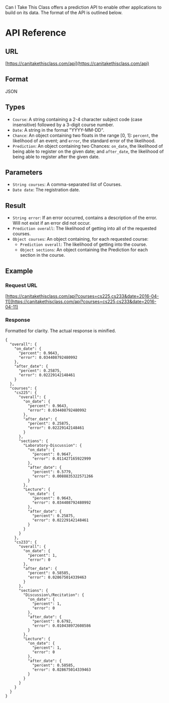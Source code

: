 Can I Take This Class offers a prediction API to enable other applications to build on its data. The format of the API is outlined below.

# API Reference

## URL

[https://canitakethisclass.com/api](https://canitakethisclass.com/api)

## Format

JSON

## Types
* `Course`: A string containing a 2-4 character subject code (case insensitive) followed by a 3-digit course number.
* `Date`: A string in the format "YYYY-MM-DD".
* `Chance`: An object containing two floats in the range [0, 1]: `percent`, the likelihood of an event; and `error`, the standard error of the likelihood.
* `Prediction`: An object containing two Chances: `on_date`, the likelihood of being able to register on the given date; and `after_date`, the likelihood of being able to register after the given date.

## Parameters
* `String courses`: A comma-separated list of Courses.
* `Date date`: The registration date.

## Result
* `String error`: If an error occurred, contains a description of the error. Will not exist if an error did not occur.
* `Prediction overall`: The likelihood of getting into all of the requested courses.
* `Object courses`: An object containing, for each requested course:
    - `Prediction overall`: The likelihood of getting into the course.
    - `Object sections`: An object containing the Prediction for each section in the course.

## Example

### Request URL

[https://canitakethisclass.com/api?courses=cs225,cs233&date=2016-04-11](https://canitakethisclass.com/api?courses=cs225,cs233&date=2016-04-11)

### Response

Formatted for clarity. The actual response is minified.

    {
      "overall": {
        "on_date": {
          "percent": 0.9643,
          "error": 0.034408792480992
        },
        "after_date": {
          "percent": 0.25875,
          "error": 0.02229142148461
        }
      },
      "courses": {
        "cs225": {
          "overall": {
            "on_date": {
              "percent": 0.9643,
              "error": 0.034408792480992
            },
            "after_date": {
              "percent": 0.25875,
              "error": 0.02229142148461
            }
          },
          "sections": {
            "Laboratory-Discussion": {
              "on_date": {
                "percent": 0.9647,
                "error": 0.011427165922999
              },
              "after_date": {
                "percent": 0.5779,
                "error": 0.0088835322571266
              }
            },
            "Lecture": {
              "on_date": {
                "percent": 0.9643,
                "error": 0.034408792480992
              },
              "after_date": {
                "percent": 0.25875,
                "error": 0.02229142148461
              }
            }
          }
        },
        "cs233": {
          "overall": {
            "on_date": {
              "percent": 1,
              "error": 0
            },
            "after_date": {
              "percent": 0.58585,
              "error": 0.028675014339463
            }
          },
          "sections": {
            "Discussion\/Recitation": {
              "on_date": {
                "percent": 1,
                "error": 0
              },
              "after_date": {
                "percent": 0.6792,
                "error": 0.010438972608586
              }
            },
            "Lecture": {
              "on_date": {
                "percent": 1,
                "error": 0
              },
              "after_date": {
                "percent": 0.58585,
                "error": 0.028675014339463
              }
            }
          }
        }
      }
    }
